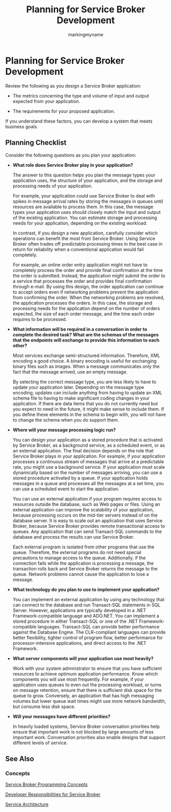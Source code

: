 ﻿---
title: Planning for Service Broker Development
description: "Review the following as you design a Service Broker application."
ms.prod: sql
ms.technology: configuration
ms.topic: conceptual
author: markingmyname
ms.author: maghan
ms.reviewer: mikeray
ms.date: "03/30/2022"
---

# Planning for Service Broker Development

Review the following as you design a Service Broker application:

  - The metrics concerning the type and volume of input and output expected from your application.

  - The requirements for your proposed application.

If you understand these factors, you can develop a system that meets business goals.

## Planning Checklist



Consider the following questions as you plan your application:

  - **What role does Service Broker play in your application?**
    
    The answer to this question helps you plan the message types your application uses, the structure of your application, and the storage and processing needs of your application.
    
    For example, your application could use Service Broker to deal with spikes in message arrival rates by storing the messages in queues until resources are available to process them. In this case, the message types your application uses should closely match the input and output of the existing application. You can estimate storage and processing needs for your application, depending on the existing workload.
    
    In contrast, if you design a new application, carefully consider which operations can benefit the most from Service Broker. Using Service Broker often trades off predictable processing times in the best case in return for reliability when a conventional application would fail completely.
    
    For example, an online order entry application might not have to completely process the order and provide final confirmation at the time the order is submitted. Instead, the application might submit the order to a service that processes the order and provides final confirmation through e-mail. By using this design, the order application can continue to accept orders even if networking problems prevent the application from confirming the order. When the networking problems are resolved, the application processes the orders. In this case, the storage and processing needs for the application depend on the number of orders expected, the size of each order message, and the time each order requires to be processed.

  - **What information will be required in a conversation in order to complete the desired task? What are the schemas of the messages that the endpoints will exchange to provide this information to each other?**
    
    Most services exchange semi-structured information. Therefore, XML encoding a good choice. A binary encoding is useful for exchanging binary files such as images. When a message communicates only the fact that the message arrived, use an empty message.
    
    By selecting the correct message type, you are less likely to have to update your application later. Depending on the message type encoding, updates can include anything from having to update an XML schema file to having to make significant coding changes in your application. If there are data items that you do not currently need but you expect to need in the future, it might make sense to include them. If you define these elements in the schema to begin with, you will not have to change the schema when you do support them.

  - **Where will your message processing logic run?**
    
    You can design your application as a stored procedure that is activated by Service Broker, as a background service, as a scheduled event, or as an external application. The final decision depends on the role that Service Broker plays in your application. For example, if your application processes a continuous stream of messages that arrive at a predictable rate, you might use a background service. If your application must scale dynamically based on the number of messages arriving, you can use a stored procedure activated by a queue. If your application holds messages in a queue and processes all the messages at a set time, you can use a scheduled event to start the application.
    
    You can use an external application if your program requires access to resources outside the database, such as Web pages or files. Using an external application can improve the scalability of your application, because processing occurs on the mid-tier servers instead of on the database server. It is easy to scale out an application that uses Service Broker, because Service Broker provides remote transactional access to queues. Any application that can send Transact-SQL commands to the database and process the results can use Service Broker.
    
    Each external program is isolated from other programs that use the queue. Therefore, the external programs do not need special precautions to manage access to the queue. Additionally, if the connection fails while the application is processing a message, the transaction rolls back and Service Broker returns the message to the queue. Network problems cannot cause the application to lose a message.

  - **What technology do you plan to use to implement your application?**
    
    You can implement an external application by using any technology that can connect to the database and run Transact-SQL statements in SQL Server. However, applications are typically developed in a .NET Framework-compatible language and ADO.NET. You can implement a stored procedure in either Transact-SQL or one of the .NET Framework-compatible languages. Transact-SQL can provide better performance against the Database Engine. The CLR-compliant languages can provide better flexibility, tighter control of program flow, better performance for processor-intensive applications, and direct access to the .NET Framework.

  - **What server components will your application use most heavily?**
    
    Work with your system administrator to ensure that you have sufficient resources to achieve optimum application performance. Know which components you will use most frequently. For example, if your application uses queues to even out the processing workload, or turns on message retention, ensure that there is sufficient disk space for the queue to grow. Conversely, an application that has high messaging volumes but lower queue wait times might use more network bandwidth, but consume less disk space.

  - **Will your messages have different priorities?**
    
    In heavily loaded systems, Service Broker conversation priorities help ensure that important work is not blocked by large amounts of less important work. Conversation priorities also enable designs that support different levels of service.

## See Also



### Concepts

[Service Broker Programming Concepts](service-broker-programming-concepts.md)

[Developer Responsibilities for Service Broker](developer-responsibilities-for-service-broker.md)

[Service Architecture](service-architecture.md)

